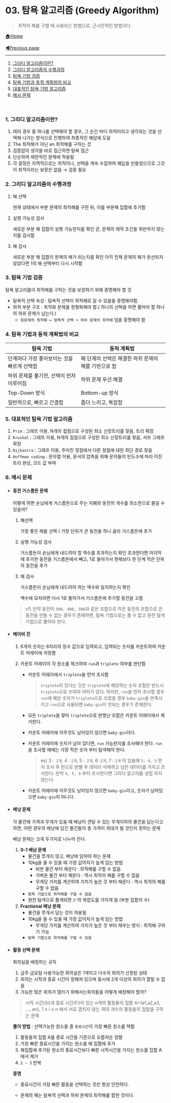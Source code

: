 # 03. 탐욕 알고리즘 (Greedy Algorithm)

> 최적의 해를 구할 때 사용되는 방법으로, 근시안적인 방법이다.

[🏠Home](https://github.com/batboy118/Study_Note)

[◀Previous page ](./)

---

1. [그리디 알고리즘이란?](#1-그리디-알고리즘이란?)
2. [그리디 알고리즘의 수행과정](#2-그리디-알고리즘의-수행과정)
3. [탐욕 기법 검증](#3-탐욕-기법-검증)
4. [탐욕 기법과 동적 계획법의 비교](#4-탐욕-기법과-동적-계획법의-비교)
5. [대표적인 탐욕 기법 알고리즘](#5-대표적인-탐욕-기법-알고리즘)
6. [예시 문제](#6-예시-문제)

<br>

### 1. 그리디 알고리즘이란?

1. 여러 경우 중 하나를 선택해야 할 경우, 그 순간 마다 최적이라고 생각되는 것을 선택해 나가는 방식으로 진행하여 최종적인 해답에 도달
2. The 최적해가 아닌 an 최적해를 구하는 것
3. 검증없이 생각을 바로 접근하면 탐욕 접근
4. 단순하며 제한적인 문제에 적용됨
5. 각 결정은 지역적으로는 최적이나, 선택을 계속 수집하여 해답을 만들었으므로 그것이 최적이라는 보장은 없음 → 검증 필요

### 2. 그리디 알고리즘의 수행과정

1. 해 선택

   현재 상태에서 부분 문제의 최적해를 구한 뒤, 이를 부분해 집합에 추가함

2. 실행 가능성 검사

   새로운 부분 해 집합이 실행 가능한지를 확인 곧, 문제의 제약 조건을 위반하지 않는지를 검사함

3. 해 검사

   새로운 부분 해 집합이 문제의 해가 되는지를 확인 아직 전체 문제의 해가 완선되지 않았다면 1의 해 선택부터 다시 시작함

### 3. 탐욕 기법 검증

탐욕 알고리즘이 최적해를 구하는 것을 보장하기 위해 증명해야 할 것

- 탐욕적 선택 속성 : 탐욕적 선택이 최적해로 갈 수 있음을 증명해야함.
- 최적 부분 구조 : 최적화 문제를 정형화해야 함.( 하나의 선택을 하면 풀어야 할 하나의 하위 문제가 남는다.)
  - `원문제의 최적해 = 탐욕적 선택 + 하위 문제의 최적해` 임을 증명해야 함

### 4. 탐욕 기법과 동적 계획법의 비교

| 탐욕 기법                                   | 동적 계획법                                          |
| ------------------------------------------- | ---------------------------------------------------- |
| 단계마다 가장 좋아보이는 것을 빠르게 선택함 | 매 단계의 선택은 해결한 하위 문제의 해를 기반으로 함 |
| 하위 문제를 풀기전, 선택이 먼저 이루어짐    | 하위 문제 우선 해결                                  |
| Top-Down 방식                               | Bottom-up 방식                                       |
| 일반적으로, 빠르고 간결함                   | 좀더 느리고, 복잡함                                  |

### 5. 대표적인 탐욕 기법 알고리즘

1. `Prim` : 그래프 이용, N개의 접점으로 구성된 최소 신장트리를 찾음, 트리 확장
2. `Kruskal` : 그래프 이용, N개의 접점으로 구성된 최소 신장트리를 찾음, 서브 그래프 확장
3. `Dijkastra` : 그래프 이용, 주어진 정점에서 다른 정점에 대한 최단 경로 찾음
4. `Huffman coding` : 문자열 이용, 문서의 압축을 위해 문자들의 빈도수에 따라 이진 트리 완성, 코드 값 부여

### 6. 예시 문제

- #### 동전 거스름돈 문제

  어떻게 하면 손님에게 거스름돈으로 주는 지폐와 동전의 개수를 최소한으로 줄일 수 있을까?

  1. 해선택

     가장 좋은 해를 선택 ( 가장 단위가 큰 동전을 하나 골라 거스름돈에 추가

  2. 실행 가능성 검사

     거스름돈이 손님에게 내드려야 할 액수를 초과하는지 확인 초과한다면 마지막에 추가한 동전을 거스름돈에서 빼고, 1로 돌아가서 현재보다 한 단계 작은 단위의 동전을 추가

  3. 해 검사

     거스름돈이 손님에게 내드려야 하는 액수와 일치하는지 확인

     액수에 모자라면 다시 1로 돌아가서 거스름돈에 추가할 동전을 고름

  > cf) 만약 동전이 `300, 400, 500`과 같은 조합으로 작은 동전의 조합으로 큰 동전을 만들 수 없는 경우가 존재하면, 탐욕 기법으로는 풀 수 없고 완전 탐색기법으로 풀어야 한다.

- #### 베이비 진

  1. 6개의 숫자는 6자리의 정수 값으로 입력되고, 입력되는 숫자를 카운트하여 카운트 어레이에 저장함

  2. 카운트 어레이의 각 원소를 체크하여 `run`과 `triplete` 여부를 판단함

     - 카운트 어레이에서 `triplete`을 먼저 조사함

       > `triplete`이 있다는 것은 `triplete`에 해당하는 숫자 조합은 반드시 `triplete`으로 쓰여야 의미가 있다. 하지만,  `run`을 먼저 조사할 경우 `run`에 해당 숫자가 `triplete`으로 쓰였을 경우 `baby-gin`을 만족시키고 `run`으로 사용되면 `baby-gin`이 안되는 경우가 존재한다.

     - 모든 `triplete`을 찾아 `triplete`으로 판명난 조합은 카운트 어레이에서 제거한다.

     - 카운트 어레이에 아무것도 남아있지 않으면 `baby-gin`이다.

     - 카운트 어레이에 숫자가 남아 있다면, `run` 가능한지를 조사해야 한다. `run`을 조사할 때에는 가장 작은 숫자 부터 탐색해야 한다.

       > ex) 3 :` 1개`, 4 : `1개`, 5 :` 2개`, 6 :`1개`, 7 : `1개` 이 있을때 `3, 4, 5` 먼저 조사 후 런으로 판별 후 데이터 삭제하고 남은 데이터를 가지고 조사한다. 만약 `4, 5, 6` 부터 조사한다면 그리디 알고리즘 성립 하지 않는다.

     - 카운트 어레이에 아무것도 남아있지 않으면 `baby-gin`이고, 숫자가 남아있으면 `baby-gin`이 아니다.

- #### 배낭 문제

  각 물건에 가격과 무게가 있을 때 배낭이 견딜 수 있는 무게이하의 물건을 담는다고 하면, 어떤 경우의 배낭에 담긴 물건들의 총 가격이 최대가 될 것인지 정하는 문제

  배낭 문제는 크게 두가지로 나누어 진다.

  1. **0-1 배남 문제**
     - 물건을 쪼개지 않고, 배낭에 담아야 하는 문제
     - 10kg을 들 수 있을 때 가장 값어치가 높게 담는 방법
       - 비싼 물건 부터 채운다 : 최적해를 구할 수 없음
       - 가벼운 물건 부터 채운다 : 역시 최적의 해를 구할 수 없음
       - 무게당 가치를 계산하여 가치가 높은 것 부터 채운다 : 역시 최적의 해를 구할 수 없음
     - `탐욕 기법으로 최적해를 구할 수 없음`
     - 완전 탐색으로 풀게되면 `2ⁿ`의 복잡도를 가지게 됨 (부분 집합의 수)
  2. **Fractional 배낭 문제**
     - 물건을 쪼개서 담는 것이 허용됨
     - 10kg을 들 수 있을 때 가장 값어치가 높게 담는 방법
       - 무게당 가치를 계산하여 가치가 높은 것 부터 채우는 방식 : 최적해 구하기 가능
     - `탐욕 기법으로 최적해를 구할 수 있음`

- #### 활동 선택 문제

  회의실을 배정하는 규칙

  1. 금주 금요일 사용가능한 회의실은 1개이고 다수의 회의가 신청된 상태
  2. 회의는 시작과 종료 시간이 정해져 있으며 동시에 2개 이상의 회의가 열릴 수 없음
  3. 가능한 많은 회의가 열리기 위해서는회의들을 어떻게 배정해야 할까?

  > 시작 시간(Si)과 종료 시간(Fi)이 있는 n개의 활동들의 집합 A={a1,a2,a3, ..., an}, 1 ≤ i ≤ n 에서 서로 겹치지 않는 최대 개수의 활동들의 집합을 구하는 문제

  **풀이 방법** : 선택가능한 원소들 중 `종료시간`이 가장 빠른 원소를 택함

  1. 활동들의 집합 A를 종료 시간을 기준으로 오름차순 정렬
  2. 가장 빠른 종료시간을 가지는 원소를 해 집합에 추가
  3. 해집합에 추가된 원소의 종료시간보다 빠른 시작시간을 가지는 원소를 집합 A에서 제거
  4. `2 ~ 3` 반복

  **증명**

  - 종료시간이 가장 빠른 활동을 선택하는 것은 항상 안전하다.

  - 문제의 해는 탐욕적 선택과 하위 문제의 최적해를 합한 것이다.
